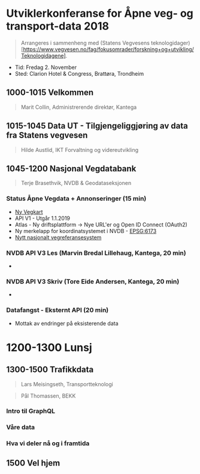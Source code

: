 # Utviklerkonferanse for Åpne veg- og transport-data 2018

> Arrangeres i sammenheng med (Statens Vegvesens teknologidager)[https://www.vegvesen.no/fag/fokusomrader/forskning+og+utvikling/Teknologidagene]. 

* Tid: Fredag 2. November
* Sted: Clarion Hotel & Congress, Brattøra, Trondheim


## 1000-1015 Velkommen
> Marit Collin, Administrerende direktør, Kantega

## 1015-1045 Data UT - Tilgjengeliggjøring av data fra Statens vegvesen
> Hilde Austlid, IKT Forvaltning og videreutvikling

## 1045-1200 Nasjonal Vegdatabank
> Terje Brasethvik, NVDB & Geodataseksjonen

###  Status Åpne Vegdata + Annonseringer (15 min)
* [Ny Vegkart](https://vegkart-test.kantega.no)
* API V1 - Utgår 1.1.2019
* Atlas - Ny driftsplattform -> Nye URL'er og Open ID Connect (OAuth2)
* Ny merkelapp for koordinatsystemet i NVDB - [EPSG:6173](https://github.com/nvdb-vegdata/utviklerkonferanse-2018/tree/master/doc)
* [Nytt nasjonalt vegreferansesystem](https://github.com/nvdb-vegdata/utviklerkonferanse-2018/blob/master/presentasjoner/20180626%20Reform%20og%20nytt%20vegreferansesystem.pptx)

### NVDB API V3 Les  (Marvin Bredal Lillehaug, Kantega, 20 min)
* 
### NVDB API V3 Skriv (Tore Eide Andersen, Kantega, 20 min)
* 

### Datafangst - Eksternt API (20 min)
* Mottak av endringer på eksisterende data

# 1200-1300 Lunsj

## 1300-1500 Trafikkdata
> Lars Meisingseth, Transportteknologi

> Pål Thomassen, BEKK

### Intro til GraphQL
###	Våre data 
### Hva vi deler nå og i framtida

## 1500 Vel hjem
